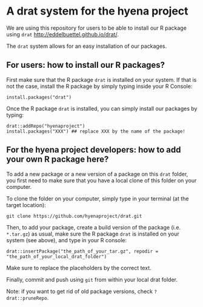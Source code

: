 # A drat system for the hyena project

We are using this repository for users to be able to install our R package using ```drat``` http://eddelbuettel.github.io/drat/.

The ```drat``` system allows for an easy installation of our packages.


## For users: how to install our R packages?

First make sure that the R package ```drat``` is installed on your system.
If that is not the case, install the R package by simply typing inside your R Console:

```{r}
install.packages("drat")
```

Once the R package ```drat``` is installed, you can simply install our packages by typing:

```{r}
drat::addRepo("hyenaproject")
install.packages("XXX") ## replace XXX by the name of the package!
```


## For the hyena project developers: how to add your own R package here?

To add a new package or a new version of a package on this ```drat``` folder, you first need to make sure that you have a local clone of this folder on your computer.

To clone the folder on your computer, simply type in your terminal (at the target location):

```
git clone https://github.com/hyenaproject/drat.git
```

Then, to add your package, create a build version of the package (i.e. ```*.tar.gz```) as usual, make sure the R package ```drat``` is installed on your system (see above), and type in your R console:

```
drat::insertPackage("the_path_of_your_tar.gz", repodir = "the_path_of_your_local_drat_folder")
```

Make sure to replace the placeholders by the correct text. 

Finally, commit and push using ```git``` from within your local drat folder.

Note: if you want to get rid of old package versions, check ```?drat::pruneRepo```.